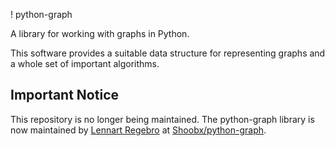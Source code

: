 ! python-graph

A library for working with graphs in Python.

This software provides a suitable data structure for representing graphs and a
whole set of important algorithms.

## Important Notice

This repository is no longer being maintained. The python-graph library is now
maintained by [Lennart Regebro](https://github.com/regebro) at
[Shoobx/python-graph](https://github.com/Shoobx/python-graph).
 